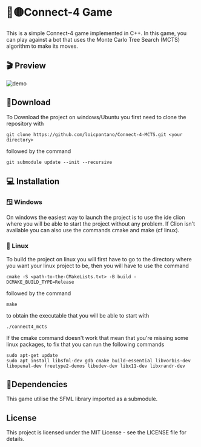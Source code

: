 # 🔴🟡Connect-4 Game
This is a simple Connect-4 game implemented in C++. In this game, you can play against a bot that uses the Monte Carlo Tree Search (MCTS) algorithm to make its moves.

## 🎬 Preview
![demo](https://i.imgur.com/HfkTst2.png)

## 🔌Download
To Download the project on windows/Ubuntu you first need to clone the repository with 
```
git clone https://github.com/loicpantano/Connect-4-MCTS.git <your directory>
```
followed by the command 
```
git submodule update --init --recursive
```

## 💻 Installation
### 🪟 Windows
On windows the easiest way to launch the project is to use the ide clion where you will be able to start the project without any problem.
If Clion isn't available you can also use the commands cmake and make (cf linux).

### 🐧 Linux
To build the project on linux you will first have to go to the directory where you want your linux project to be, then you will have to use the command 
```
cmake -S <path-to-the-CMakeLists.txt> -B build -DCMAKE_BUILD_TYPE=Release
``` 
followed by the command
```
make
```
to obtain the executable that you will be able to start with 
```
./connect4_mcts
```
If the cmake command doesn't work that mean that you're missing some linux packages, to fix that you can run the following commands
```
sudo apt-get update
sudo apt install libsfml-dev gdb cmake build-essential libvorbis-dev libopenal-dev freetype2-demos libudev-dev libx11-dev libxrandr-dev
```


## 🌲Dependencies
This game utilise the SFML library imported as a submodule.

## License
This project is licensed under the MIT License - see the LICENSE file for details.
